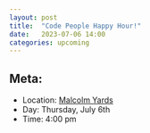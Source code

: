 ```yaml
---
layout: post
title:  "Code People Happy Hour!"
date:   2023-07-06 14:00
categories: upcoming
---
```


## Meta:

- Location: [Malcolm Yards](https://goo.gl/maps/YpDYgcP97y8emHNq8)
- Day: Thursday, July 6th
- Time: 4:00 pm
